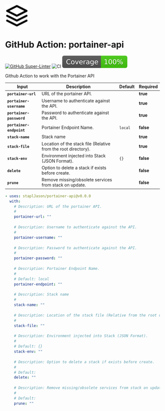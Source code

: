 <!-- start branding -->

<img src="https://raw.githubusercontent.com/feathericons/feather/main/icons/layers.svg" width="15%" align="center" alt="branding<icon:layers color:green>" />
<!-- end branding -->
<!-- start title -->

# GitHub Action: portainer-api

<!-- end title -->
<!-- start badges -->

<!-- end badges -->

[![GitHub Super-Linter](https://github.com/actions/javascript-action/actions/workflows/linter.yml/badge.svg)](https://github.com/super-linter/super-linter)
![CI](https://github.com/actions/javascript-action/actions/workflows/ci.yml/badge.svg)
![Coverage](./badges/coverage.svg)

<!-- start description -->

Github Action to work with the Portainer API

<!-- end description -->
<!-- start contents -->
<!-- end contents -->
<!-- start inputs -->

| **<b>Input</b>**                       | **<b>Description</b>**                                         | **<b>Default</b>** | **<b>Required</b>** |
| -------------------------------------- | -------------------------------------------------------------- | ------------------ | ------------------- |
| <b><code>portainer-url</code></b>      | URL of the portainer API.                                      |                    | **true**            |
| <b><code>portainer-username</code></b> | Username to authenticate against the API.                      |                    | **true**            |
| <b><code>portainer-password</code></b> | Password to authenticate against the API.                      |                    | **true**            |
| <b><code>portainer-endpoint</code></b> | Portainer Endpoint Name.                                       | <code>local</code> | **false**           |
| <b><code>stack-name</code></b>         | Stack name                                                     |                    | **true**            |
| <b><code>stack-file</code></b>         | Location of the stack file (Relative from the root directory). |                    | **true**            |
| <b><code>stack-env</code></b>          | Environment injected into Stack (JSON Format).                 | <code>{}</code>    | **false**           |
| <b><code>delete</code></b>             | Option to delete a stack if exists before create.              |                    | **false**           |
| <b><code>prune</code></b>              | Remove missing/obsolete services from stack on update.         |                    | **false**           |

<!-- end inputs -->
<!-- start outputs -->
<!-- end outputs -->
<!-- start usage -->

```yaml
- uses: staplJason/portainer-api@v0.0.0
  with:
    # Description: URL of the portainer API.
    #
    portainer-url: ""

    # Description: Username to authenticate against the API.
    #
    portainer-username: ""

    # Description: Password to authenticate against the API.
    #
    portainer-password: ""

    # Description: Portainer Endpoint Name.
    #
    # Default: local
    portainer-endpoint: ""

    # Description: Stack name
    #
    stack-name: ""

    # Description: Location of the stack file (Relative from the root directory).
    #
    stack-file: ""

    # Description: Environment injected into Stack (JSON Format).
    #
    # Default: {}
    stack-env: ""

    # Description: Option to delete a stack if exists before create.
    #
    # Default:
    delete: ""

    # Description: Remove missing/obsolete services from stack on update.
    #
    # Default:
    prune: ""
```

<!-- end usage -->
